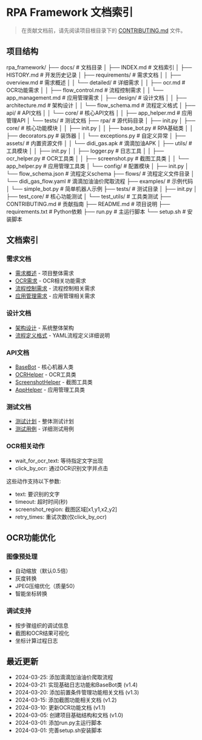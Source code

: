 # RPA Framework 文档索引

> 在贡献文档前，请先阅读项目根目录下的 [CONTRIBUTING.md](../CONTRIBUTING.md) 文件。

## 项目结构

rpa_framework/
├── docs/ # 文档目录
│ ├── INDEX.md # 文档索引
│ ├── HISTORY.md # 开发历史记录
│ ├── requirements/ # 需求文档
│ │ ├── overview.md # 需求概述
│ │ └── detailed/ # 详细需求
│ │ ├── ocr.md # OCR功能需求
│ │ ├── flow_control.md # 流程控制需求
│ │ └── app_management.md # 应用管理需求
│ ├── design/ # 设计文档
│ │ ├── architecture.md # 架构设计
│ │ └── flow_schema.md # 流程定义格式
│ ├── api/ # API文档
│ │ └── core/ # 核心API文档
│ │ ├── app_helper.md # 应用管理API
│ └── tests/ # 测试文档
├── rpa/ # 源代码目录
│ ├── init.py
│ ├── core/ # 核心功能模块
│ │ ├── init.py
│ │ ├── base_bot.py # RPA基础类
│ │ ├── decorators.py # 装饰器
│ │ └── exceptions.py # 自定义异常
│ ├── assets/ # 内置资源文件
│ │ └── didi_gas.apk # 滴滴加油APK
│ ├── utils/ # 工具模块
│ │ ├── init.py
│ │ ├── logger.py # 日志工具
│ │ ├── ocr_helper.py # OCR工具类
│ │ ├── screenshot.py # 截图工具类
│ │ └── app_helper.py # 应用管理工具类
│ └── config/ # 配置模块
│ ├── init.py
│ └── flow_schema.json # 流程定义schema
├── flows/ # 流程定义文件目录
│ └── didi_gas_flow.yaml # 滴滴加油油价爬取流程
├── examples/ # 示例代码
│ └── simple_bot.py # 简单机器人示例
├── tests/ # 测试目录
│ ├── init.py
│ ├── test_core/ # 核心功能测试
│ └── test_utils/ # 工具类测试
├── CONTRIBUTING.md # 贡献指南
├── README.md # 项目说明
├── requirements.txt # Python依赖
├── run.py # 主运行脚本
└── setup.sh # 安装脚本

## 文档索引

### 需求文档
- [需求概述](requirements/overview.md) - 项目整体需求
- [OCR需求](requirements/detailed/ocr.md) - OCR相关功能需求
- [流程控制需求](requirements/detailed/flow_control.md) - 流程控制相关需求
- [应用管理需求](requirements/detailed/app_management.md) - 应用管理相关需求

### 设计文档
- [架构设计](design/architecture.md) - 系统整体架构
- [流程定义格式](design/flow_schema.md) - YAML流程定义详细说明

### API文档
- [BaseBot](api/core/base_bot.md) - 核心机器人类
- [OCRHelper](api/core/ocr_helper.md) - OCR工具类
- [ScreenshotHelper](api/core/screenshot_helper.md) - 截图工具类
- [AppHelper](api/core/app_helper.md) - 应用管理工具类

### 测试文档
- [测试计划](tests/test_plan.md) - 整体测试计划
- [测试用例](tests/test_cases.md) - 详细测试用例

### OCR相关动作
- wait_for_ocr_text: 等待指定文字出现
- click_by_ocr: 通过OCR识别文字并点击

这些动作支持以下参数:
- text: 要识别的文字
- timeout: 超时时间(秒)
- screenshot_region: 截图区域[x1,y1,x2,y2]
- retry_times: 重试次数(仅click_by_ocr)

## OCR功能优化

### 图像预处理
- 自动缩放（默认0.5倍）
- 灰度转换
- JPEG压缩优化（质量50）
- 智能坐标转换

### 调试支持
- 按步骤组织的调试信息
- 截图和OCR结果可视化
- 坐标计算过程日志

## 最近更新
- 2024-03-25: 添加滴滴加油油价爬取流程
- 2024-03-21: 实现基础日志功能和BaseBot类 (v1.4)
- 2024-03-20: 添加前置条件管理功能相关文档 (v1.3)
- 2024-03-15: 添加截图功能相关文档 (v1.2)
- 2024-03-10: 更新OCR功能文档 (v1.1)
- 2024-03-05: 创建项目基础结构和文档 (v1.0)
- 2024-03-01: 添加run.py主运行脚本
- 2024-03-01: 完善setup.sh安装脚本